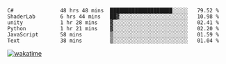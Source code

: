 <!--START_SECTION:waka-->

```text
C#               48 hrs 48 mins  ████████████████████░░░░░   79.52 %
ShaderLab        6 hrs 44 mins   ██▓░░░░░░░░░░░░░░░░░░░░░░   10.98 %
unity            1 hr 28 mins    ▓░░░░░░░░░░░░░░░░░░░░░░░░   02.41 %
Python           1 hr 21 mins    ▓░░░░░░░░░░░░░░░░░░░░░░░░   02.20 %
JavaScript       58 mins         ▒░░░░░░░░░░░░░░░░░░░░░░░░   01.59 %
Text             38 mins         ▒░░░░░░░░░░░░░░░░░░░░░░░░   01.04 %
```

<!--END_SECTION:waka-->
[![wakatime](https://wakatime.com/badge/user/6c2f442e-41b4-42e3-bc06-d5d8203ad1da.svg)](https://wakatime.com/@6c2f442e-41b4-42e3-bc06-d5d8203ad1da)
